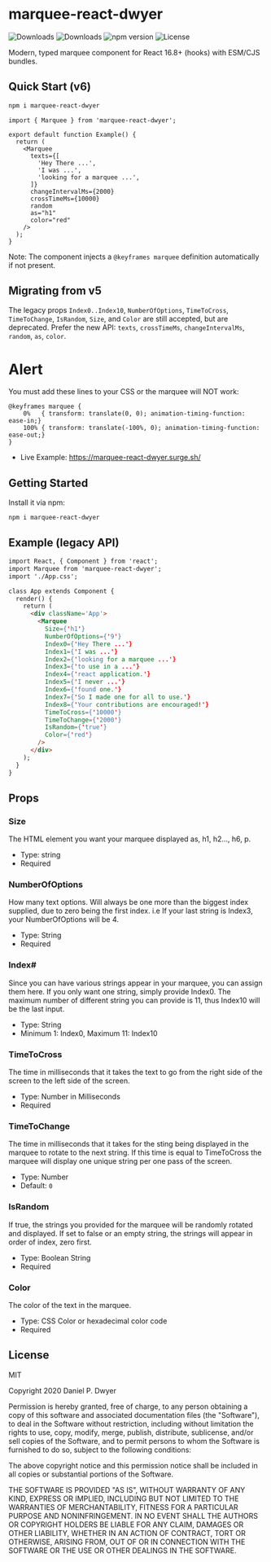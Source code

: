 # marquee-react-dwyer

![Downloads](https://img.shields.io/npm/dm/marquee-react-dwyer.svg)
![Downloads](https://img.shields.io/npm/dt/marquee-react-dwyer.svg)
![npm version](https://img.shields.io/npm/v/marquee-react-dwyer.svg)
![License](https://img.shields.io/npm/l/marquee-react-dwyer.svg)

Modern, typed marquee component for React 16.8+ (hooks) with ESM/CJS bundles.

## Quick Start (v6)

```bash
npm i marquee-react-dwyer
```

```tsx
import { Marquee } from 'marquee-react-dwyer';

export default function Example() {
  return (
    <Marquee
      texts={[
        'Hey There ...',
        'I was ...',
        'looking for a marquee ...',
      ]}
      changeIntervalMs={2000}
      crossTimeMs={10000}
      random
      as="h1"
      color="red"
    />
  );
}
```

Note: The component injects a `@keyframes marquee` definition automatically if not present.

## Migrating from v5

The legacy props `Index0..Index10`, `NumberOfOptions`, `TimeToCross`, `TimeToChange`, `IsRandom`, `Size`, and `Color` are still accepted, but are deprecated. Prefer the new API: `texts`, `crossTimeMs`, `changeIntervalMs`, `random`, `as`, `color`.

# Alert
You must add these lines to your CSS or the marquee will NOT work:
```shell
@keyframes marquee {
    0%   { transform: translate(0, 0); animation-timing-function: ease-in;}
    100% { transform: translate(-100%, 0); animation-timing-function: ease-out;}
}
```


- Live Example: https://marquee-react-dwyer.surge.sh/

## Getting Started

Install it via npm:

```shell
npm i marquee-react-dwyer
```


## Example (legacy API)

```html
import React, { Component } from 'react';
import Marquee from 'marquee-react-dwyer';
import './App.css';

class App extends Component {
  render() {
    return (
      <div className='App'>
        <Marquee
		  Size={'h1'}
		  NumberOfOptions={'9'}
		  Index0={'Hey There ...'}
		  Index1={'I was ...'}
		  Index2={'looking for a marquee ...'}
		  Index3={'to use in a ...'}
		  Index4={'react application.'}
		  Index5={'I never ...'}
		  Index6={'found one.'}
		  Index7={'So I made one for all to use.'}
		  Index8={'Your contributions are encouraged!'}
		  TimeToCross={'10000'}
		  TimeToChange={'2000'}
		  IsRandom={'true'}
		  Color={'red'}
		/>
      </div>
    );
  }
}
```

## Props

### Size
The HTML element you want your marquee displayed as, h1, h2..., h6, p.

- Type: string
- Required

### NumberOfOptions
How many text options. Will always be one more than the biggest index supplied, due to zero being the first index. i.e If your last string is Index3, your NumberOfOptions will be 4.

- Type: String
- Required

### Index#
Since you can have various strings appear in your marquee, you can assign them here. If you only want one string, simply provide Index0. The maximum number of different string you can provide is 11, thus Index10 will be the last input.

- Type: String
- Minimum 1: Index0, Maximum 11: Index10

### TimeToCross
The time in milliseconds that it takes the text to go from the right side of the screen to the left side of the screen.

- Type: Number in Milliseconds
- Required

### TimeToChange
The time in milliseconds that it takes for the sting being displayed in the marquee to rotate to the next string. If this time is equal to TimeToCross the marquee will display one unique string per one pass of the screen.

- Type: Number
- Default: `0`


### IsRandom
If true, the strings you provided for the marquee will be randomly rotated and displayed. If set to false or an empty string, the strings will appear in order of index, zero first.

- Type: Boolean String
- Required

### Color
The color of the text in the marquee.

- Type: CSS Color or hexadecimal color code
- Required

## License

MIT

Copyright 2020 Daniel P. Dwyer

Permission is hereby granted, free of charge, to any person obtaining a copy of this software and associated documentation files (the "Software"), to deal in the Software without restriction, including without limitation the rights to use, copy, modify, merge, publish, distribute, sublicense, and/or sell copies of the Software, and to permit persons to whom the Software is furnished to do so, subject to the following conditions:

The above copyright notice and this permission notice shall be included in all copies or substantial portions of the Software.

THE SOFTWARE IS PROVIDED "AS IS", WITHOUT WARRANTY OF ANY KIND, EXPRESS OR IMPLIED, INCLUDING BUT NOT LIMITED TO THE WARRANTIES OF MERCHANTABILITY, FITNESS FOR A PARTICULAR PURPOSE AND NONINFRINGEMENT. IN NO EVENT SHALL THE AUTHORS OR COPYRIGHT HOLDERS BE LIABLE FOR ANY CLAIM, DAMAGES OR OTHER LIABILITY, WHETHER IN AN ACTION OF CONTRACT, TORT OR OTHERWISE, ARISING FROM, OUT OF OR IN CONNECTION WITH THE SOFTWARE OR THE USE OR OTHER DEALINGS IN THE SOFTWARE.
